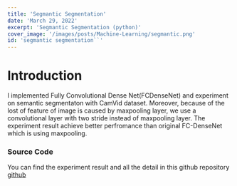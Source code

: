```yaml
---
title: 'Segmantic Segmentation'
date: 'March 29, 2022'
excerpt: 'Segmantic Segmentation (python)'
cover_image: '/images/posts/Machine-Learning/segmantic.png'
id: 'segmantic segmentation``'
---
```


# Introduction
I implemented Fully Convolutional Dense Net(FCDenseNet) and experiment on semantic segmentaton with CamVid dataset. Moreover, because of the lost of feature of image is caused by maxpooling layer, we use a convolutional layer with two stride instead of maxpooling layer. The experiment result achieve better perfromance than original FC-DenseNet which is using maxpooling.

### Source Code 
You can find the experiment result and all the detail in this github repository
[github](https://github.com/hsingyingli/FC-DenseNet)






